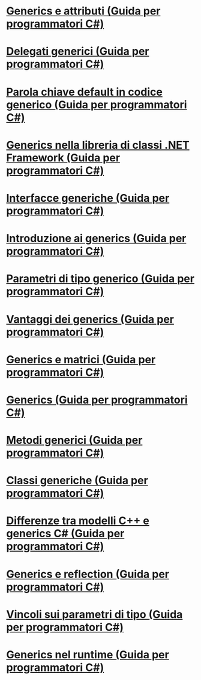 # [Generics e attributi (Guida per programmatori C#)](generics-and-attributes.md)
# [Delegati generici (Guida per programmatori C#)](generic-delegates.md)
# [Parola chiave default in codice generico (Guida per programmatori C#)](default-keyword-in-generic-code.md)
# [Generics nella libreria di classi .NET Framework (Guida per programmatori C#)](generics-in-the-net-framework-class-library.md)
# [Interfacce generiche (Guida per programmatori C#)](generic-interfaces.md)
# [Introduzione ai generics (Guida per programmatori C#)](introduction-to-generics.md)
# [Parametri di tipo generico (Guida per programmatori C#)](generic-type-parameters.md)
# [Vantaggi dei generics (Guida per programmatori C#)](benefits-of-generics.md)
# [Generics e matrici (Guida per programmatori C#)](generics-and-arrays.md)
# [Generics (Guida per programmatori C#)](index.md)
# [Metodi generici (Guida per programmatori C#)](generic-methods.md)
# [Classi generiche (Guida per programmatori C#)](generic-classes.md)
# [Differenze tra modelli C++ e generics C# (Guida per programmatori C#)](differences-between-cpp-templates-and-csharp-generics.md)
# [Generics e reflection (Guida per programmatori C#)](generics-and-reflection.md)
# [Vincoli sui parametri di tipo (Guida per programmatori C#)](constraints-on-type-parameters.md)
# [Generics nel runtime (Guida per programmatori C#)](generics-in-the-run-time.md)
